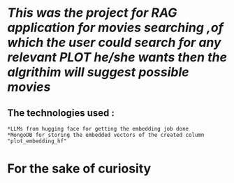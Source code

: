 # *This was the project for RAG application for movies searching ,of which the user could search for any relevant PLOT he/she wants then the algrithim will suggest possible movies*
## The technologies used :
    *LLMs from hugging face for getting the embedding job done 
    *MongoDB for storing the embedded vectors of the created column "plot_embedding_hf"

# For the sake of curiosity
